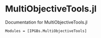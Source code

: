 # MultiObjectiveTools.jl
Documentation for MultiObjectiveTools.jl

```@autodocs
Modules = [IPGBs.MultiObjectiveTools]
```
    
